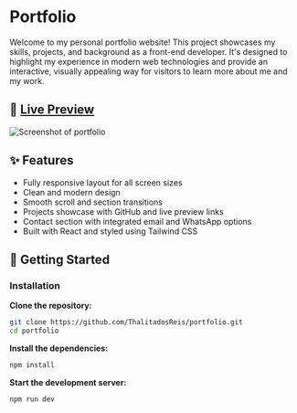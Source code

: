 # Portfolio

Welcome to my personal portfolio website! This project showcases my skills, projects, and background as a front-end developer. It's designed to highlight my experience in modern web technologies and provide an interactive, visually appealing way for visitors to learn more about me and my work.


## 📸 [Live Preview](https://dosreis-portfolio.netlify.app/) 

![Screenshot of portfolio](https://res.cloudinary.com/douen1dwv/image/upload/v1753628216/default/Dosreis_Portfolio_zcuf1p.png)

## ✨ Features

- Fully responsive layout for all screen sizes
- Clean and modern design
- Smooth scroll and section transitions
- Projects showcase with GitHub and live preview links
- Contact section with integrated email and WhatsApp options
- Built with React and styled using Tailwind CSS

## 🚀 Getting Started

### Installation

**Clone the repository:**
   ```bash
   git clone https://github.com/ThalitadosReis/portfolio.git
   cd portfolio
   ```

**Install the dependencies:**
   ```bash
   npm install
   ```

**Start the development server:**
   ```bash
   npm run dev
   ```